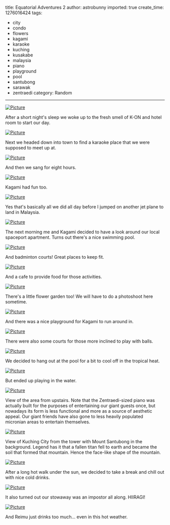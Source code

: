 title: Equatorial Adventures 2
author: astrobunny
imported: true
create_time: 1276016424
tags:
- city
- condo
- flowers
- kagami
- karaoke
- kuching
- kusakabe
- malaysia
- piano
- playground
- pool
- santubong
- sarawak
- zentraedi
category: Random
---
 [![](wp-uploads/2010/06/wpid-sml_DSC_0492-500x332.jpg "Picture")](/images/wp-uploads/2010/06/wpid-sml_DSC_0492.jpg)  
  
After a short night's sleep we woke up to the fresh smell of K-ON and hotel room to start our day.  
<!--more-->  
 [![](wp-uploads/2010/06/wpid-sml_DSC_0497-500x332.jpg "Picture")](/images/wp-uploads/2010/06/wpid-sml_DSC_0497.jpg)  
  
Next we headed down into town to find a karaoke place that we were supposed to meet up at.  
  
 [![](wp-uploads/2010/06/wpid-sml_DSC_0503-500x332.jpg "Picture")](/images/wp-uploads/2010/06/wpid-sml_DSC_0503.jpg)  
  
And then we sang for eight hours.  
  
 [![](wp-uploads/2010/06/wpid-sml_DSC_0508-500x332.jpg "Picture")](/images/wp-uploads/2010/06/wpid-sml_DSC_0508.jpg)  
  
Kagami had fun too.  
  
 [![](wp-uploads/2010/06/wpid-sml_DSC_0510-500x332.jpg "Picture")](/images/wp-uploads/2010/06/wpid-sml_DSC_0510.jpg)  
  
Yes that's basically all we did all day before I jumped on another jet plane to land in Malaysia.  
  
 [![](wp-uploads/2010/06/wpid-sml_DSC_0525-500x332.jpg "Picture")](/images/wp-uploads/2010/06/wpid-sml_DSC_0525.jpg)  
  
The next morning me and Kagami decided to have a look around our local spaceport apartment. Turns out there's a nice swimming pool.  
  
 [![](wp-uploads/2010/06/wpid-sml_DSC_0523-500x332.jpg "Picture")](/images/wp-uploads/2010/06/wpid-sml_DSC_0523.jpg)  
  
And badminton courts! Great places to keep fit.  
  
 [![](wp-uploads/2010/06/wpid-sml_DSC_0528-500x332.jpg "Picture")](/images/wp-uploads/2010/06/wpid-sml_DSC_0528.jpg)  
  
And a cafe to provide food for those activities.  
  
 [![](wp-uploads/2010/06/wpid-sml_DSC_0535-500x332.jpg "Picture")](/images/wp-uploads/2010/06/wpid-sml_DSC_0535.jpg)  
  
There's a little flower garden too! We will have to do a photoshoot here sometime.  
  
 [![](wp-uploads/2010/06/wpid-sml_DSC_0537-500x332.jpg "Picture")](/images/wp-uploads/2010/06/wpid-sml_DSC_0537.jpg)  
  
And there was a nice playground for Kagami to run around in.  
  
 [![](wp-uploads/2010/06/wpid-sml_DSC_0552-500x332.jpg "Picture")](/images/wp-uploads/2010/06/wpid-sml_DSC_0552.jpg)  
  
There were also some courts for those more inclined to play with balls.  
  
 [![](wp-uploads/2010/06/wpid-sml_DSC_0542-500x332.jpg "Picture")](/images/wp-uploads/2010/06/wpid-sml_DSC_0542.jpg)  
  
We decided to hang out at the pool for a bit to cool off in the tropical heat.  
  
 [![](wp-uploads/2010/06/wpid-sml_DSC_0550-500x332.jpg "Picture")](/images/wp-uploads/2010/06/wpid-sml_DSC_0550.jpg)  
  
But ended up playing in the water.  
  
 [![](wp-uploads/2010/06/wpid-sml_DSC_0562-500x332.jpg "Picture")](/images/wp-uploads/2010/06/wpid-sml_DSC_0562.jpg)  
  
View of the area from upstairs. Note that the Zentraedi-sized piano was actually built for the purposes of entertaining our giant guests once, but nowadays its form is less functional and more as a source of aesthetic appeal. Our giant friends have also gone to less heavily populated micronian areas to entertain themselves.  
  
 [![](wp-uploads/2010/06/wpid-sml_DSC_0563-500x332.jpg "Picture")](/images/wp-uploads/2010/06/wpid-sml_DSC_0563.jpg)  
  
View of Kuching City from the tower with Mount Santubong in the background. Legend has it that a fallen titan fell to earth and became the soil that formed that mountain. Hence the face-like shape of the mountain.  
  
 [![](wp-uploads/2010/06/wpid-sml_DSC_0578-500x332.jpg "Picture")](/images/wp-uploads/2010/06/wpid-sml_DSC_0578.jpg)  
  
After a long hot walk under the sun, we decided to take a break and chill out with nice cold drinks.  
  
 [![](wp-uploads/2010/06/wpid-sml_DSC_0596-500x332.jpg "Picture")](/images/wp-uploads/2010/06/wpid-sml_DSC_0596.jpg)  
  
It also turned out our stowaway was an impostor all along. HIIRAGI!  
  
 [![](wp-uploads/2010/06/wpid-sml_DSC_0599-500x332.jpg "Picture")](/images/wp-uploads/2010/06/wpid-sml_DSC_0599.jpg)  
  
And Reimu just drinks too much... even in this hot weather.